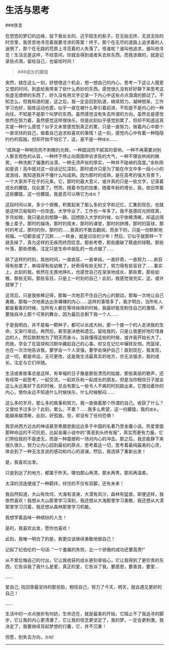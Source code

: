 
# 生活与思考

###序言
  
  在悠悠的梦幻的边缘，投下我长长的、近乎陌生的影子。在无始无终、无涯无际的时空里，我苦苦地寻觅着我要寻求的答案！终于，那个在无尽的道路上追求着的人迷惘了，那个在无路的荒原上寻觅着的人失落了。怪谁呢？谁叫他追求，谁叫他寻觅！生活总是这样，不经意间，你就会得到或者失去些东西，而我该做的，就是记录些点滴，留给自己，也留给时间！


> ###成长的朦胧

  突然，就在这么一刻，好想借这个机会，想一想自己的内心，思考一下这让人既爱又恨的时间，到底给我带来了些什么奇妙的东西。感觉很久没有好好静下来思考这些虚无缥缈的东西了，好久没有用文字记录一下内心中这些点点滴滴的颤动了。不知怎么，但我知道的是，这之后，我一定会回到轨道，继续努力。凝神想来，工作学习也好，锻炼运动也罢，似乎一直在被什么牵引着前进，不知是不是内心的一种向往，不知是不是那个叫梦的东西。虽然感觉没有失去所谓的方向，虽然总是感觉依然在努力着，虽然感觉这样很快乐，但是此刻似乎感觉到累了，但却不知道这真实是一种什么感觉？似乎又未曾感觉到真正的累，只是一直努力，做着内心中那个一直坚持的自己，做着自己追求和喜欢的事情！这一刻，感觉内心中有着一种隐隐约约的孤独，但却开始不怕它了，这，是不是一种`成长`……

  “成熟是一种明亮而不刺眼的光辉，一种圆润而不腻耳的音响，一种不再需要对别人察言观色的从容，一种终于停止向周围申诉求告的大气，一种不理会哄闹的微笑，一种洗刷了偏激的淡漠，一种无须声张的厚实，一种并不陡峭的高度。”余秋雨如是说！高中就对这一段话记忆深刻，那时或许只是为了能在作文中多一段小小的波浪线，我知道我并不懂什么叫成熟。因为那时的成熟，是在高考的强大背景下，一个大家并不在乎的元素。它，那时的最大意义，或许真的只是一些文字，记录着成长的朦胧，仅此罢了。然而，随着书包的加重，随着年龄的增长，我，依旧带着这些朦胧，这一份朦胧，我是否可以唤它为`成长`？

  这段时间以来，多少个夜晚，积累起来了那么多的文字和记忆，汇集到现在，也就是这样沉甸甸的一份空虚。大学毕业了，工作也一年多了。我不是感叹光阴荏苒，岁月如梭，我只是此刻想静一静。回想刚入大学的时候，似乎依稀清晰，却遥远得像上辈子。那时的操场，那时的周末，那时的课堂，那时的拼搏，那时的篮球，那时的考试，那时的你，那时的……我真的不敢去翻阅，而余下的，只是一份默默地祝福，一切都变成了沉默……一转身，就是过往的少年！然后，它似乎就那样一下就丢掉了，真为这样的无疾而终而叹息。那些考卷，那些磨破了鞋底的球鞋，那些叶落，那些傍晚，注定只是生命中胡乱的一些点缀了……

  除了这样的时刻，其他时间，一直疯狂，一直单纯，一直好奇，一直努力……疯狂得有些累了，单纯得有些幼稚了，好奇得有些无知了，努力得有些盲目了……事实上，此刻的我，依然在无畏地挣扎，也感觉自己在渐渐地成长，那些累，那些幼稚，那些无知，那些盲目，只是上一时刻的自己！此刻，我感觉很充实，这，或许就够了！

  这背后，只是我依稀记得，那每一次地忍不住自己内心的颤动，那每一次地让自己勇敢，那每一次地表达出赤裸裸的内心……这样的事情多了，我才明白，当所有人都是看客的时候，当所有人都在等待抉择的时候，我最好能克制住自己的激情，不要独自冲上那个可笑的舞台，因为最后总剩下我一个人……

  于是我明白，并不是每一颗种子，都可以长成大树。那一个接一个的人走进我的生命，又渐行渐远。再然后，甚至是决绝和遗忘。留给我的，只是让我更好地珍惜身边的人，然后默默地为了明天而奋斗。当我懂得这些的时候，或许我开始长大了。而我，学会了在篮球和沉默中藏起自己的心事。却又在记忆中辗转反侧。而篮球，也在一次次地告诉我，要学会一个人坚强，要学会保护自己！直到现在，我发现，这一切，都是命运，无可更改，这是我生活最真实的地方，亦无法强求，我的成长，注定与它们伴随。

  生活或者故事总是这样，有幸福的日子像是那些漂亮的姑娘，那些美丽的歌声，还有经常一起思考，一起交流，一起欢乐和一起成长的朋友。但是当你相信日子就会这么永远美好下去的时候，总会有那么一些令人不爽的时刻跳出来，它搅动着你的内心，使你永远不知道什么时候快乐，什么时候郁闷……

  这么多的岁月，那么多的故事和努力，我一直做着那个所谓的自己。收获了什么？又曾给予过多少？此刻，累么，不累？……我多么希望，这一份朦胧，我的`成长`，能越来越清晰，此刻，好孤独，但，却没有了任何恐惧！

  我崇尚西方远古的神话甚至希腊悲剧远远多于中国的名著乃至金庸小说。热爱里面那种命运的不可抗拒，比起金庸小说中的“善恶到头终有报”，真实而更有力量。它们带给我的不是虚无，而是一种震撼和一场对内心的冲击。那之后，我总能静下来很久很久，努力让内心回到最初的原点，思考着这一切，思考着最纯最美的心灵，体会到了一种无法言说的感动和内心的波澜，然后，我选择了重新出发！

  是，我喜欢出发。

  只是到达了的地方，都属于昨天。哪怕那山再清，那水再秀，那风再温柔。

  太深的流连便成了一种羁绊，绊住的不仅有双脚，还有未来！

  我自然知道，大山有坎坷，大海有浪涛，大漠有风沙，森林有猛兽。即便这样，我依然喜欢！我想从大山那里学习深刻，我还想从大海那里学习勇敢，我还想从大漠那里学习沉着，我还想从森林那里学习机敏。

  我想学着品味一种缤纷的人生！

  是的，我喜欢出发，愿你也喜欢！

  此刻，我唯一明白了的是，我更应该继续勇敢地做自己！

  记起了纪伯伦的一句话: "一个羞赧的失败，比一个骄傲的成功还要高贵!"

  从不曾后悔自己的付出，它让我收获的成长更刻骨铭心，它让我得到了更珍贵的东西，它告诉我了我什么是爱，真正的爱，它告诉了我，要感恩，要善良，要爱...

  ......

  爱自己, 找回曾最坚持的那张脸，相信自己，努力了今天，明天，就会遇见更好的自己！

  ......

  生活中的一点点挫折有何妨，生命还在，就是最美的开始，它阻止不了我追寻的脚步，它让我的内心更清澈了，它让我的信念更坚定了，我的梦，一定会更刺激，我决定了，我要继续背起梦想的行囊，它，并不沉重！

  但愿，别失去方向，`方向`!

---


